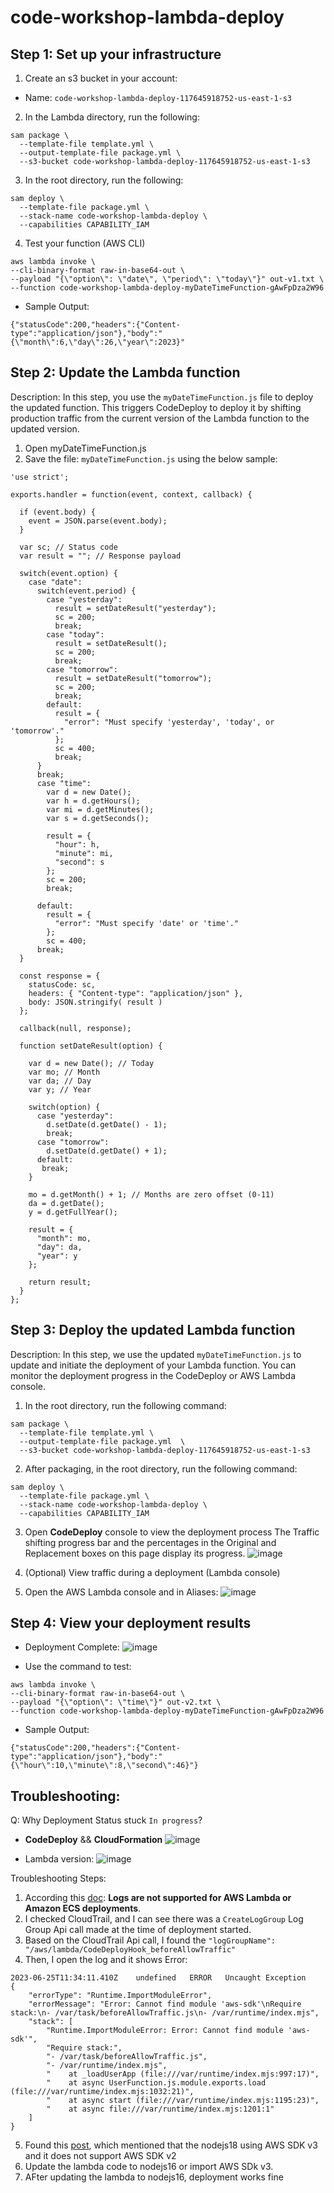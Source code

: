 # code-workshop-lambda-deploy

## Step 1: Set up your infrastructure

1. Create an s3 bucket in your account:
- Name: `code-workshop-lambda-deploy-117645918752-us-east-1-s3`

2. In the Lambda directory, run the following:
```
sam package \
  --template-file template.yml \
  --output-template-file package.yml \
  --s3-bucket code-workshop-lambda-deploy-117645918752-us-east-1-s3
```

3. In the root directory, run the following:
```
sam deploy \
  --template-file package.yml \
  --stack-name code-workshop-lambda-deploy \
  --capabilities CAPABILITY_IAM
```

4. Test your function (AWS CLI)
```
aws lambda invoke \
--cli-binary-format raw-in-base64-out \
--payload "{\"option\": \"date\", \"period\": \"today\"}" out-v1.txt \
--function code-workshop-lambda-deploy-myDateTimeFunction-gAwFpDza2W96
```

* Sample Output:
```
{"statusCode":200,"headers":{"Content-type":"application/json"},"body":"{\"month\":6,\"day\":26,\"year\":2023}"
```

## Step 2: Update the Lambda function
Description: In this step, you use the `myDateTimeFunction.js` file to deploy the updated function. This triggers CodeDeploy to deploy it by shifting production traffic from the current version of the Lambda function to the updated version.

1. Open myDateTimeFunction.js
2. Save the file: `myDateTimeFunction.js` using the below sample:
```
'use strict';

exports.handler = function(event, context, callback) {

  if (event.body) {
    event = JSON.parse(event.body);
  }

  var sc; // Status code
  var result = ""; // Response payload

  switch(event.option) {
    case "date":
      switch(event.period) {
        case "yesterday":
          result = setDateResult("yesterday");
          sc = 200;
          break;
        case "today":
          result = setDateResult();
          sc = 200;
          break;
        case "tomorrow":
          result = setDateResult("tomorrow");
          sc = 200;
          break;
        default:
          result = {
            "error": "Must specify 'yesterday', 'today', or 'tomorrow'."
          };
          sc = 400;
          break;
      }
      break;
      case "time":
        var d = new Date();
        var h = d.getHours();
        var mi = d.getMinutes();
        var s = d.getSeconds();

        result = {
          "hour": h,
          "minute": mi,
          "second": s
        };
        sc = 200;
        break;

      default:
        result = {
          "error": "Must specify 'date' or 'time'."
        };
        sc = 400;
      break;
  }

  const response = {
    statusCode: sc,
    headers: { "Content-type": "application/json" },
    body: JSON.stringify( result )
  };

  callback(null, response);

  function setDateResult(option) {

    var d = new Date(); // Today
    var mo; // Month
    var da; // Day
    var y; // Year

    switch(option) {
      case "yesterday":
        d.setDate(d.getDate() - 1);
        break;
      case "tomorrow":
        d.setDate(d.getDate() + 1);
      default:
       break;
    }

    mo = d.getMonth() + 1; // Months are zero offset (0-11)
    da = d.getDate();
    y = d.getFullYear();

    result = {
      "month": mo,
      "day": da,
      "year": y
    };

    return result;
  }
};
```

## Step 3: Deploy the updated Lambda function
Description: In this step, we use the updated `myDateTimeFunction.js` to update and initiate the deployment of your Lambda function. You can monitor the deployment progress in the CodeDeploy or AWS Lambda console.


1. In the root directory, run the following command:

```
sam package \
  --template-file template.yml \
  --output-template-file package.yml  \
  --s3-bucket code-workshop-lambda-deploy-117645918752-us-east-1-s3
```

2. After packaging, in the root directory, run the following command:
```
sam deploy \
  --template-file package.yml \
  --stack-name code-workshop-lambda-deploy \
  --capabilities CAPABILITY_IAM
```

3. Open **CodeDeploy** console to view the deployment process
The Traffic shifting progress bar and the percentages in the Original and Replacement boxes on this page display its progress.
![image](https://github.com/aws-6w8hnx/code-workshop-ecs-lambda-codedeploy/assets/29943707/926687af-c86f-4a7f-a78e-021f4fc00b6b)


4. (Optional) View traffic during a deployment (Lambda console)
5. Open the AWS Lambda console and in Aliases:
![image](https://github.com/aws-6w8hnx/code-workshop-ecs-lambda-codedeploy/assets/29943707/d55554f0-93b6-4fb3-b832-f9ee8bdd2b34)




## Step 4: View your deployment results
- Deployment Complete:
![image](https://github.com/aws-6w8hnx/code-workshop-ecs-lambda-codedeploy/assets/29943707/d03e0842-f8d6-4ecc-bb75-b3691ff4aa83)




- Use the command to test:

```
aws lambda invoke \
--cli-binary-format raw-in-base64-out \
--payload "{\"option\": \"time\"}" out-v2.txt \
--function code-workshop-lambda-deploy-myDateTimeFunction-gAwFpDza2W96
```

* Sample Output:
```
{"statusCode":200,"headers":{"Content-type":"application/json"},"body":"{\"hour\":10,\"minute\":8,\"second\":46}"}
```

## Troubleshooting:
Q: Why Deployment Status stuck `In progress`?
- **CodeDeploy** && **CloudFormation**
![image](https://github.com/aws-6w8hnx/code-workshop-ecs-lambda-codedeploy/assets/29943707/2de2d462-4d4c-40d0-89fe-86783b8e3187)


- Lambda version:
![image](https://github.com/aws-6w8hnx/code-workshop-ecs-lambda-codedeploy/assets/29943707/77f5823a-8a07-4b01-95c2-bf909fb8f6b0)

Troubleshooting Steps:
1. According this [doc](https://docs.aws.amazon.com/codedeploy/latest/userguide/deployments-view-logs.html): **Logs are not supported for AWS Lambda or Amazon ECS deployments**.
2. I checked CloudTrail, and I can see there was a `CreateLogGroup` Log Group Api call made at the time of deployment started.
3. Based on the CloudTrail Api call, I found the `"logGroupName": "/aws/lambda/CodeDeployHook_beforeAllowTraffic"`
4. Then, I open the log and it shows Error:
```
2023-06-25T11:34:11.410Z	undefined	ERROR	Uncaught Exception 	
{
    "errorType": "Runtime.ImportModuleError",
    "errorMessage": "Error: Cannot find module 'aws-sdk'\nRequire stack:\n- /var/task/beforeAllowTraffic.js\n- /var/runtime/index.mjs",
    "stack": [
        "Runtime.ImportModuleError: Error: Cannot find module 'aws-sdk'",
        "Require stack:",
        "- /var/task/beforeAllowTraffic.js",
        "- /var/runtime/index.mjs",
        "    at _loadUserApp (file:///var/runtime/index.mjs:997:17)",
        "    at async UserFunction.js.module.exports.load (file:///var/runtime/index.mjs:1032:21)",
        "    at async start (file:///var/runtime/index.mjs:1195:23)",
        "    at async file:///var/runtime/index.mjs:1201:1"
    ]
}
```
5. Found this [post](https://stackoverflow.com/questions/74792293/aws-lambda-cannot-find-module-aws-sdk-in-build-a-basic-web-application-tutoria), which mentioned that the nodejs18 using AWS SDK v3 and it does not support AWS SDK v2
6. Update the lambda code to nodejs16 or import AWS SDk v3.
7. AFter updating the lambda to nodejs16, deployment works fine
